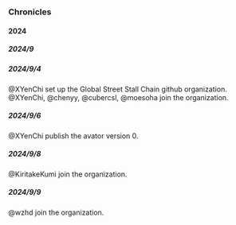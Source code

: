 ### Chronicles
#### 2024
##### 2024/9   
##### 2024/9/4
@XYenChi set up the Global Street Stall Chain github organization.    
@XYenChi, @chenyy, @cubercsl, @moesoha join the organization.
##### 2024/9/6
@XYenChi publish the avator version 0.   
##### 2024/9/8   
@KiritakeKumi join the organization.   
##### 2024/9/9   
@wzhd join the organization.

